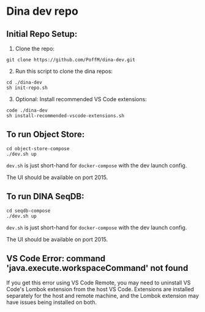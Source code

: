 # Dina dev repo

## Initial Repo Setup:

1. Clone the repo:
```
git clone https://github.com/PoffM/dina-dev.git
```

2. Run this script to clone the dina repos:
```
cd ./dina-dev
sh init-repo.sh
```

3. Optional: Install recommended VS Code extensions:

```
code ./dina-dev
sh install-recommended-vscode-extensions.sh
``` 

## To run Object Store:

```
cd object-store-compose
./dev.sh up
```

`dev.sh` is just short-hand for `docker-compose` with the dev launch config.

The UI should be available on port 2015.

## To run DINA SeqDB:

```
cd seqdb-compose
./dev.sh up
```

`dev.sh` is just short-hand for `docker-compose` with the dev launch config.

The UI should be available on port 2015.

## VS Code Error: command 'java.execute.workspaceCommand' not found

If you get this error using VS Code Remote, you may need to uninstall VS Code's Lombok extension from the host VS Code.
Extensions are installed separately for the host and remote machine, and the Lombok extension may have issues being installed on both.
